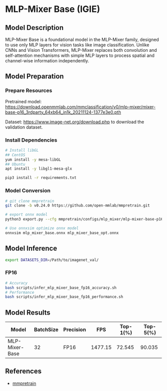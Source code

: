 # MLP-Mixer Base (IGIE)

## Model Description

MLP-Mixer Base is a foundational model in the MLP-Mixer family, designed to use only MLP layers for vision tasks like image classification. Unlike CNNs and Vision Transformers, MLP-Mixer replaces both convolution and self-attention mechanisms with simple MLP layers to process spatial and channel-wise information independently.

## Model Preparation

### Prepare Resources

Pretrained model: <https://download.openmmlab.com/mmclassification/v0/mlp-mixer/mixer-base-p16_3rdparty_64xb64_in1k_20211124-1377e3e0.pth>

Dataset: <https://www.image-net.org/download.php> to download the validation dataset.

### Install Dependencies

```bash
# Install libGL
## CentOS
yum install -y mesa-libGL
## Ubuntu
apt install -y libgl1-mesa-glx

pip3 install -r requirements.txt
```

### Model Conversion

```bash
# git clone mmpretrain
git clone -b v0.24.0 https://github.com/open-mmlab/mmpretrain.git

# export onnx model
python3 export.py --cfg mmpretrain/configs/mlp_mixer/mlp-mixer-base-p16_64xb64_in1k.py --weight mixer-base-p16_3rdparty_64xb64_in1k_20211124-1377e3e0.pth --output mlp_mixer_base.onnx

# Use onnxsim optimize onnx model
onnxsim mlp_mixer_base.onnx mlp_mixer_base_opt.onnx

```

## Model Inference

```bash
export DATASETS_DIR=/Path/to/imagenet_val/
```

### FP16

```bash
# Accuracy
bash scripts/infer_mlp_mixer_base_fp16_accuracy.sh
# Performance
bash scripts/infer_mlp_mixer_base_fp16_performance.sh
```

## Model Results

| Model           | BatchSize | Precision | FPS      | Top-1(%) | Top-5(%) |
| ----------------| --------- | --------- | -------- | -------- | -------- |
| MLP-Mixer-Base  | 32        | FP16      | 1477.15  | 72.545   | 90.035   |

## References

- [mmpretrain](https://github.com/open-mmlab/mmpretrain)
